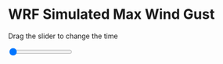 <h1>WRF Simulated Max Wind Gust</h1>
<p>Drag the slider to change the time</p>

<div class="slidecontainer">
<input oninput='setImage(this)' class="slider" type="range" min="0" max="25" value="0" step="1" />
<img id='img'/>
</div>

<script>
var img = document.getElementById('img');
var img_array = ['/assets/images/wrf/w_wrfout_d01_2020-07-12_12:00:00.png',
'/assets/images/wrf/w_wrfout_d01_2020-07-12_13:00:00.png',
'/assets/images/wrf/w_wrfout_d01_2020-07-12_14:00:00.png',
'/assets/images/wrf/w_wrfout_d01_2020-07-12_15:00:00.png',
'/assets/images/wrf/w_wrfout_d01_2020-07-12_16:00:00.png',
'/assets/images/wrf/w_wrfout_d01_2020-07-12_17:00:00.png',
'/assets/images/wrf/w_wrfout_d01_2020-07-12_18:00:00.png',
'/assets/images/wrf/w_wrfout_d01_2020-07-12_19:00:00.png',
'/assets/images/wrf/w_wrfout_d01_2020-07-12_20:00:00.png',
'/assets/images/wrf/w_wrfout_d01_2020-07-12_21:00:00.png',
'/assets/images/wrf/w_wrfout_d01_2020-07-12_22:00:00.png',
'/assets/images/wrf/w_wrfout_d01_2020-07-12_23:00:00.png',
'/assets/images/wrf/w_wrfout_d01_2020-07-13_00:00:00.png',
'/assets/images/wrf/w_wrfout_d01_2020-07-13_01:00:00.png',
'/assets/images/wrf/w_wrfout_d01_2020-07-13_02:00:00.png',
'/assets/images/wrf/w_wrfout_d01_2020-07-13_03:00:00.png',
'/assets/images/wrf/w_wrfout_d01_2020-07-13_04:00:00.png',
'/assets/images/wrf/w_wrfout_d01_2020-07-13_05:00:00.png',
'/assets/images/wrf/w_wrfout_d01_2020-07-13_06:00:00.png',
'/assets/images/wrf/w_wrfout_d01_2020-07-13_07:00:00.png',
'/assets/images/wrf/w_wrfout_d01_2020-07-13_08:00:00.png',
'/assets/images/wrf/w_wrfout_d01_2020-07-13_09:00:00.png',
'/assets/images/wrf/w_wrfout_d01_2020-07-13_10:00:00.png',
'/assets/images/wrf/w_wrfout_d01_2020-07-13_11:00:00.png',
'/assets/images/wrf/w_wrfout_d01_2020-07-13_12:00:00.png',];
function setImage(obj)
{
        var value = obj.value;
        img.src = img_array[value];

}
</script>
